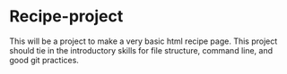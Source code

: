 # Recipe-project

This will be a project to make a very basic html recipe page. This project should tie in the introductory skills for file structure, command line, and good git practices.